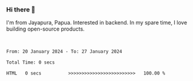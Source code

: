### Hi there 👋

I'm from Jayapura, Papua. Interested in backend. In my spare time, I love building open-source products.

<br>

 
 <!--START_SECTION:waka-->

```txt
From: 20 January 2024 - To: 27 January 2024

Total Time: 0 secs

HTML   0 secs          >>>>>>>>>>>>>>>>>>>>>>>>>   100.00 %
```

<!--END_SECTION:waka-->
